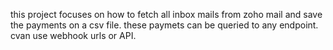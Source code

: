 this project focuses on how to fetch all inbox mails from zoho mail and save the payments on a csv file.
these paymets can be queried to any endpoint. cvan use webhook urls or API.
